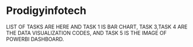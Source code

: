 # Prodigyinfotech
LIST OF TASKS ARE HERE AND TASK 1 IS BAR CHART, TASK 3,TASK 4 ARE THE DATA VISUALIZATION CODES, AND TASK 5 IS THE IMAGE OF POWERBI DASHBOARD.
